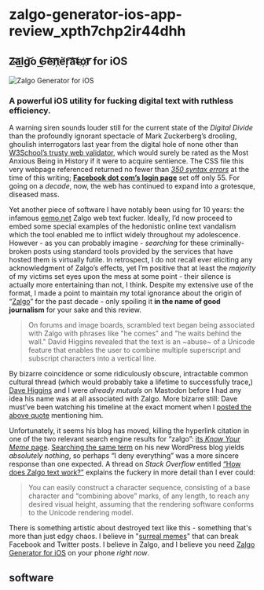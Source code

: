 # zalgo-generator-ios-app-review\_xpth7chp2ir44dhh

## Z̴͏a͞l͟g͝o͏ ̕G͟͝e͞n͞҉è̛ŗ͡a͝͞t̴o҉r͞ for iOS

![Zalgo Generator for iOS](https://i.snap.as/2ixUKqT.png)

### A powerful iOS utility for fucking digital text with ruthless efficiency.

A warning siren sounds louder still for the current state of the _Digital Divide_ than the profoundly ignorant spectacle of Mark Zuckerberg’s drooling, ghoulish interrogators last year from the digital hole of none other than [W3School’s trusty web validator](https://validator.w3.org), which would surely be rated as the Most Anxious Being in History if it were to acquire sentience. The CSS file this very webpage referenced returned no fewer than [_350 syntax errors_](https://jigsaw.w3.org/css-validator/validator?uri=http%3A%2F%2Fwww.extratone.com&profile=css3svg&usermedium=all&warning=1&vextwarning=&lang=en) at the time of this writing; [**Facebook dot com’s login page**](https://jigsaw.w3.org/css-validator/validator?uri=http%3A%2F%2Ffacebook.com&profile=css3svg&usermedium=all&warning=1&vextwarning=&lang=en) set off only 55. For going on a _decade_, now, the web has continued to expand into a grotesque, diseased mass.

Yet another piece of software I have notably been using for 10 years: the infamous [eemo.net](http://www.eeemo.net/) Zalgo web text fucker. Ideally, I’d now proceed to embed some special examples of the hedonistic online text vandalism which the tool enabled me to inflict widely throughout my adolescence. However - as you can probably imagine - _searching_ for these criminally-broken posts using standard tools provided by the services that have hosted them is virtually futile. In retrospect, I do not recall ever eliciting any acknowledgment of Zalgo’s effects, yet I’m positive that at least the _majority_ of my victims set eyes upon the mess at some point - their silence is actually more entertaining than not, I think. Despite my extensive use of the format, I made a point to maintain my total ignorance about the origin of “[Zalgo](https://knowyourmeme.com/memes/zalgo)” for the past decade - only spoiling it **in the name of good journalism** for your sake and this review.

> On forums and image boards, scrambled text began being associated with Zalgo with phrases like "he comes" and "he waits behind the wall." David Higgins revealed that the text is an ~abuse~ of a Unicode feature that enables the user to combine multiple superscript and subscript characters into a vertical line.

By bizarre coincidence or some ridiculously obscure, intractable common cultural thread \(which would probably take a lifetime to successfully trace,\) [Dave Higgins](https://octodon.social/@DaveHiggins) and I were _already mutuals_ on Mastodon before I had any idea his name was at all associated with Zalgo. More bizarre still: Dave must’ve been watching his timeline at the exact moment when I [posted the above quote](https://mastodon.social/@DavidBlue/102564857843257870) mentioning him.

Unfortunately, it seems his blog has moved, killing the hyperlink citation in one of the two relevant search engine results for “zalgo”: [its _Know Your Meme_ page](https://knowyourmeme.com/memes/zalgo). [Searching the same term](https://davidjhiggins.wordpress.com/?s=zalgo) on his new WordPress blog yields _absolutely nothing_, so perhaps “I deny everything” was a more sincere response than one expected. A thread on _Stack Overflow_ entitled [“How does Zalgo text work?”](https://stackoverflow.com/questions/6579844/how-does-zalgo-text-work) explains the fuckery in more detail than I ever could:

> You can easily construct a character sequence, consisting of a base character and “combining above” marks, of any length, to reach any desired visual height, assuming that the rendering software conforms to the Unicode rendering model.

There is something artistic about destroyed text like this - something that's more than just edgy chaos. I believe in "[surreal memes](https://mashable.com/article/surreal-memes/)" that can break Facebook and Twitter posts. I believe in Zalgo, and I believe you need [Zalgo Generator for iOS](https://apps.apple.com/us/app/zalgo-generator/id1178473555) on your phone _right now_.

## software

